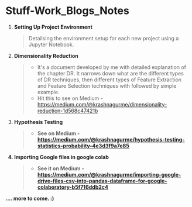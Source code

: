# Stuff-Work_Blogs_Notes

1. <b> Setting Up Project Environment </b>
      > Detailsing the environment setup for each new project using a Jupyter Notebook.
      
2. <b><h> Dimensionality Reduction </b></h>
      > * It's a document developed by me with detailed explanation of the chapter DR. It narrows down what are the different types of DR techniques, then different types of Feature Extraction and Feature Selection techniques with followed by simple example.
      > * Hit this to see on Medium - https://medium.com/@krashnagurme/dimensionality-reduction-1d568c47421b

3. <b><h> Hypothesis Testing <b></h>
      > * See on Medium - https://medium.com/@krashnagurme/hypothesis-testing-statistics-probability-4e3d3f9a7e85
      
4. <b><h> Importing Google files in google colab <b></h>
      > * See it on Medium  - https://medium.com/@krashnagurme/importing-google-drive-files-csv-into-pandas-dataframe-for-google-colaboratory-b5f716ddb2c4
      
      
.... more to come. :) 

